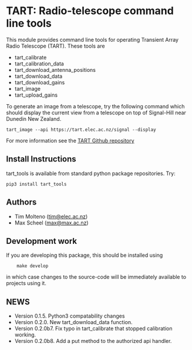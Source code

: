 # TART: Radio-telescope command line tools
    
This module provides command line tools for operating Transient Array Radio Telescope (TART). These tools are

* tart_calibrate
* tart_calibration_data
* tart_download_antenna_positions
* tart_download_data
* tart_download_gains
* tart_image
* tart_upload_gains


To generate an image from a telescope, try the following command which should display the current view from a telescope
on top of Signal-Hill near Dunedin New Zealand.

    tart_image --api https://tart.elec.ac.nz/signal --display

For more information see the [TART Github repository](https://github.com/tmolteno/TART)

## Install Instructions

tart_tools is available from standard python package repositories. Try:

    pip3 install tart_tools


## Authors

* Tim Molteno (tim@elec.ac.nz)
* Max Scheel (max@max.ac.nz)

## Development work
    
If you are developing this package, this should be installed using
```
	make develop
```
in which case changes to the source-code will be immediately available to projects using it.

    
## NEWS

* Version 0.1.5. Python3 compatability changes
* Version 0.2.0. New tart_download_data function.
* Version 0.2.0b7. Fix typo in tart_calibrate that stopped calibration working.
* Version 0.2.0b8. Add a put method to the authorized api handler.
